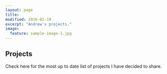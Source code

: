 ```yaml
---
layout: page
title: 
modified: 2016-02-19
excerpt: "Andrew's projects."
image:
  feature: sample-image-1.jpg
---
```




## Projects

Check here for the most up to date list of projects I have decided to share.
